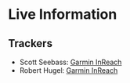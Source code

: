 # Live Information

## Trackers

* Scott Seebass: [Garmin InReach](https://share.garmin.com/scottseebass)
* Robert Hugel: [Garmin InReach](https://share.garmin.com/roberthugel)
